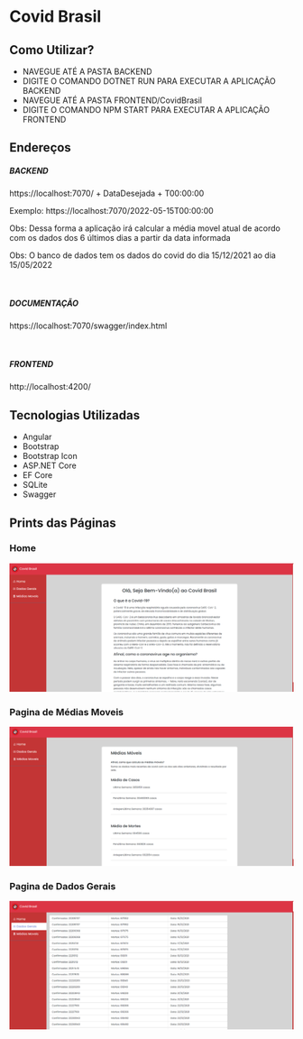 # Covid Brasil

## Como Utilizar?

<ul>
    <li>NAVEGUE ATÉ A PASTA BACKEND</li>
    <li>DIGITE O COMANDO DOTNET RUN PARA EXECUTAR A APLICAÇÃO BACKEND</li>
    <li>NAVEGUE ATÉ A PASTA FRONTEND/CovidBrasil</li>
    <li>DIGITE O COMANDO NPM START PARA EXECUTAR A APLICAÇÃO FRONTEND</li>
</ul>

## Endereços

<h5>BACKEND</h5>

<p>https://localhost:7070/ + DataDesejada + T00:00:00</p>
<p>Exemplo: https://localhost:7070/2022-05-15T00:00:00
<p>Obs: Dessa forma a aplicação irá calcular a média movel atual de acordo com os dados dos 6 últimos dias a partir da data informada</p>
<p>Obs: O banco de dados tem os dados do covid do dia 15/12/2021 ao dia 15/05/2022</p>
<br>

<h5>DOCUMENTAÇÃO</h5>
<p>https://localhost:7070/swagger/index.html</p>
<br>
<h5>FRONTEND</h5>
<p>http://localhost:4200/</p>

## Tecnologias Utilizadas

<ul>
    <li>Angular</li>
    <li>Bootstrap</li>
    <li>Bootstrap Icon</li>
    <li>ASP.NET Core</li>
    <li>EF Core</li>
    <li>SQLite</li>
    <li>Swagger</li>
</ul>

## Prints das Páginas

### Home
<img src=".\imgs\home.png"></img>
<br>
### Pagina de Médias Moveis
<img src=".\imgs\pagemedias.png"></img>
<br>
### Pagina de Dados Gerais
<img src=".\imgs\dadosgerais.png"></img>


